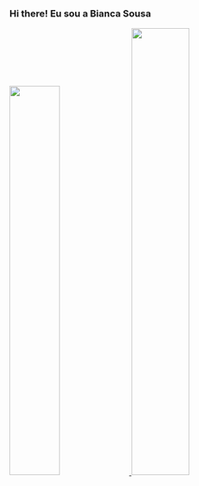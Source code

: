 ### Hi there! Eu sou a Bianca Sousa

<div>
  <a href="https://github.com/biancasbs">
  <img width="42%" src="https://github-readme-stats.vercel.app/api?username=biancasbs&show_icons=true&theme=dracula">
  <img width="45%" src="https://github-readme-stats.vercel.app/api/top-langs/?username=biancasbs&&hide_progress=true&theme=dracula">
</div>
